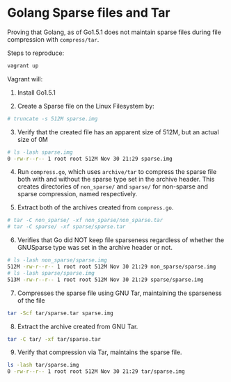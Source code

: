Golang Sparse files and Tar
===========================

Proving that Golang, as of Go1.5.1 does not maintain sparse files during file compression with `compress/tar`.

Steps to reproduce:

```bash
vagrant up
```

Vagrant will:

1. Install Go1.5.1

2. Create a Sparse file on the Linux Filesystem by:
```bash
# truncate -s 512M sparse.img
```

3. Verify that the created file has an apparent size of 512M, but an actual size of 0M
```bash
# ls -lash sparse.img
0 -rw-r--r-- 1 root root 512M Nov 30 21:29 sparse.img
```

4. Run `compress.go`, which uses `archive/tar` to compress the sparse file both with and without the sparse type set in the archive header. This creates directories of `non_sparse/` and `sparse/` for non-sparse and sparse compression, named respectively.

5. Extract both of the archives created from `compress.go`.
```bash
# tar -C non_sparse/ -xf non_sparse/non_sparse.tar
# tar -C sparse/ -xf sparse/sparse.tar
```

6. Verifies that Go did NOT keep file sparseness regardless of whether the GNUSparse type was set in the archive header or not.
```bash
# ls -lash non_sparse/sparse.img
512M -rw-r--r-- 1 root root 512M Nov 30 21:29 non_sparse/sparse.img
# ls -lash sparse/sparse.img
513M -rw-r--r-- 1 root root 512M Nov 30 21:29 sparse/sparse.img
```

7. Compresses the sparse file using GNU Tar, maintaining the sparseness of the file
```bash
tar -Scf tar/sparse.tar sparse.img
```

8. Extract the archive created from GNU Tar.
```bash
tar -C tar/ -xf tar/sparse.tar
```

9. Verify that compression via Tar, maintains the sparse file.
```bash
ls -lash tar/sparse.img
0 -rw-r--r-- 1 root root 512M Nov 30 21:29 tar/sparse.img
```
